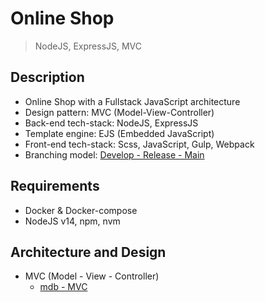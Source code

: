 # Online Shop

> NodeJS, ExpressJS, MVC

## Description

- Online Shop with a Fullstack JavaScript architecture
- Design pattern: MVC (Model-View-Controller)
- Back-end tech-stack: NodeJS, ExpressJS
- Template engine: EJS (Embedded JavaScript)
- Front-end tech-stack: Scss, JavaScript, Gulp, Webpack
- Branching model: [Develop - Release - Main](https://nvie.com/posts/a-successful-git-branching-model/)

## Requirements

- Docker & Docker-compose
- NodeJS v14, npm, nvm
## Architecture and Design

- MVC (Model - View - Controller)
  - [mdb - MVC](https://developer.mozilla.org/en-US/docs/Glossary/MVC)
